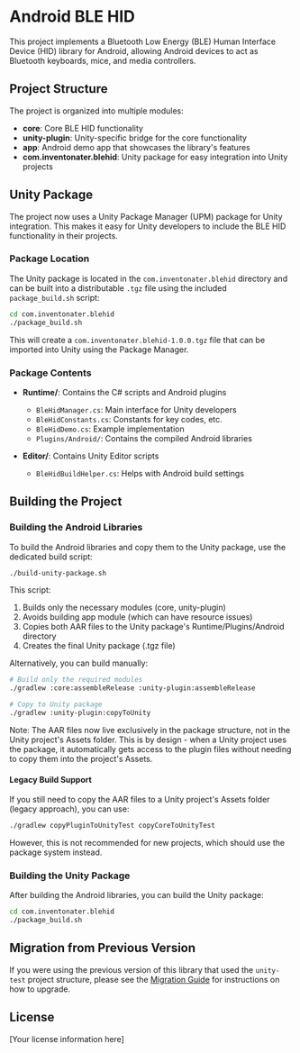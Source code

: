 # Android BLE HID

This project implements a Bluetooth Low Energy (BLE) Human Interface Device (HID) library for Android, allowing Android devices to act as Bluetooth keyboards, mice, and media controllers.

## Project Structure

The project is organized into multiple modules:

- **core**: Core BLE HID functionality
- **unity-plugin**: Unity-specific bridge for the core functionality
- **app**: Android demo app that showcases the library's features
- **com.inventonater.blehid**: Unity package for easy integration into Unity projects

## Unity Package

The project now uses a Unity Package Manager (UPM) package for Unity integration. This makes it easy for Unity developers to include the BLE HID functionality in their projects.

### Package Location

The Unity package is located in the `com.inventonater.blehid` directory and can be built into a distributable `.tgz` file using the included `package_build.sh` script:

```bash
cd com.inventonater.blehid
./package_build.sh
```

This will create a `com.inventonater.blehid-1.0.0.tgz` file that can be imported into Unity using the Package Manager.

### Package Contents

- **Runtime/**: Contains the C# scripts and Android plugins
  - `BleHidManager.cs`: Main interface for Unity developers
  - `BleHidConstants.cs`: Constants for key codes, etc.
  - `BleHidDemo.cs`: Example implementation
  - `Plugins/Android/`: Contains the compiled Android libraries

- **Editor/**: Contains Unity Editor scripts
  - `BleHidBuildHelper.cs`: Helps with Android build settings

## Building the Project

### Building the Android Libraries

To build the Android libraries and copy them to the Unity package, use the dedicated build script:

```bash
./build-unity-package.sh
```

This script:
1. Builds only the necessary modules (core, unity-plugin)
2. Avoids building app module (which can have resource issues)
3. Copies both AAR files to the Unity package's Runtime/Plugins/Android directory
4. Creates the final Unity package (.tgz file)

Alternatively, you can build manually:

```bash
# Build only the required modules
./gradlew :core:assembleRelease :unity-plugin:assembleRelease

# Copy to Unity package
./gradlew :unity-plugin:copyToUnity
```

Note: The AAR files now live exclusively in the package structure, not in the Unity project's Assets folder. This is by design - when a Unity project uses the package, it automatically gets access to the plugin files without needing to copy them into the project's Assets.

#### Legacy Build Support

If you still need to copy the AAR files to a Unity project's Assets folder (legacy approach), you can use:

```bash
./gradlew copyPluginToUnityTest copyCoreToUnityTest
```

However, this is not recommended for new projects, which should use the package system instead.

### Building the Unity Package

After building the Android libraries, you can build the Unity package:

```bash
cd com.inventonater.blehid
./package_build.sh
```

## Migration from Previous Version

If you were using the previous version of this library that used the `unity-test` project structure, please see the [Migration Guide](com.inventonater.blehid/MIGRATION_GUIDE.md) for instructions on how to upgrade.

## License

[Your license information here]

